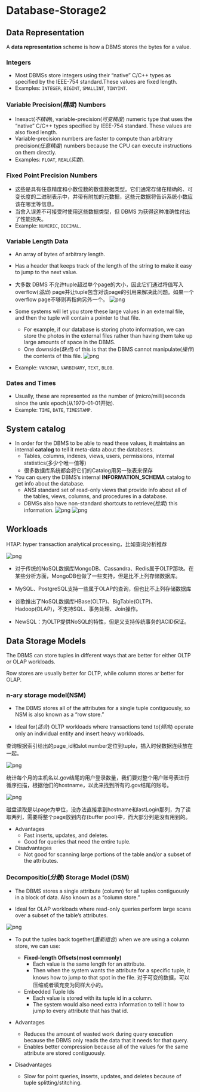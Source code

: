 # Database-Storage2

## Data Representation

A **data representation** scheme is how a DBMS stores the bytes for a value.

### Integers

- Most DBMSs store integers using their “native” C/C++ types as specified by the IEEE-754 standard.These values are fixed length.
- Examples: `INTEGER`, `BIGINT`, `SMALLINT`, `TINYINT`.

### Variable Precision(*精度*) Numbers

- Inexact(*不精确*), variable-precision(*可变精度*) numeric type that uses the “native” C/C++ types specified by IEEE-754 standard. These values are also fixed length.
- Variable-precision numbers are faster to compute than arbitrary precision(*任意精度*) numbers because the CPU can execute instructions on them directly.
- Examples: `FLOAT`, `REAL`(*实数*).

### Fixed Point Precision Numbers

- 这些是具有任意精度和小数位数的数值数据类型。它们通常存储在精确的、可变长度的二进制表示中，并带有附加的元数据，这些元数据将告诉系统小数应该在哪里等信息。
- 当舍入误差不可接受时使用这些数据类型，但 DBMS 为获得这种准确性付出了性能损失。
- Example: `NUMERIC`, `DECIMAL`.

### Variable Length Data

- An array of bytes of arbitrary length.
- Has a header that keeps track of the length of the string to make it easy to jump to the next value.
- 大多数 DBMS 不允许tuple超过单个page的大小，因此它们通过将值写入overflow(*溢出*) page并让tuple包含对该page的引用来解决此问题。如果一个overflow page不够则再指向另外一个。
  ![png](CMU445-Database-Storage2/04-storage2_21.JPG)

- Some systems will let you store these large values in an external file, and then the tuple will contain a pointer to that file.
  - For example, if our database is storing photo information, we can store the photos in the external files rather than having them take up large amounts of space in the DBMS.
  - One downside(*缺点*) of this is that the DBMS cannot manipulate(*操作*) the contents of this file.
    ![png](CMU445-Database-Storage2/04-storage2_22.JPG)
- Example: `VARCHAR`, `VARBINARY`, `TEXT`, `BLOB`.

### Dates and Times

- Usually, these are represented as the number of (micro/milli)seconds since the unix epoch(从1970-01-01开始).
- Example: `TIME`, `DATE`, `TIMESTAMP`.

## System catalog

- In order for the DBMS to be able to read these values, it maintains an internal **catalog** to tell it meta-data about the databases. 
  - Tables, columns, indexes, views, users, permissions, internal statistics(多少个唯一值等)
  - 很多数据库系统都会将它们的Catalog用另一张表来保存
- You can query the DBMS’s internal **INFORMATION_SCHEMA** catalog to get info about the database.
  - ANSI standard set of read-only views that provide info about all of the tables, views, columns, and procedures in a database.
  - DBMSs also have non-standard shortcuts to retrieve(*检索*) this information.
  ![png](CMU445-Database-Storage2/04-storage2_26.JPG)
  ![png](CMU445-Database-Storage2/04-storage2_27.JPG)

## Workloads

HTAP: hyper transaction analytical processing，比如查询分析推荐

![png](CMU445-Database-Storage2/20220525231405.png)

- 对于传统的NoSQL数据库MongoDB、Cassandra、Redis属于OLTP那块。在某些分析方面，MongoDB也做了一些支持，但是比不上列存储数据库。

- MySQL、PostgreSQL支持一些属于OLAP的查询，但也比不上列存储数据库

- 谷歌推出了NoSQL数据库HBase(OLTP)、BigTable(OLTP)、Hadoop(OLAP)，不支持SQL、事务处理、Join操作。

- NewSQL：为OLTP提供NoSQL的特性，但是又支持传统事务的ACID保证。

## Data Storage Models

The DBMS can store tuples in different ways that  are better for either OLTP or OLAP workloads.

Row stores are usually better for OLTP, while column stores ar better for OLAP.

### n-ary storage model(NSM)

- The DBMS stores all of the attributes for a single tuple contiguously, so NSM is also known as a “row store.”

- Ideal for(*适合*) OLTP workloads where transactions tend to(*倾向*) operate only an individual entity and insert heavy workloads. 

查询根据索引给出的page_id和slot number定位到tuple，插入时候数据连续放在一起。

![png](CMU445-Database-Storage2/20220525234515.png)

统计每个月的主机名以.gov结尾的用户登录数量，我们要对整个用户账号表进行循序扫描，根据他们的hostname，以此来找到所有的.gov结尾的账号。

![png](CMU445-Database-Storage2/04-storage2_43.JPG)

磁盘读取是以page为单位，没办法直接拿到hostname和lastLogin那列，为了读取两列，需要将整个page放到内存(buffer pool)中，而大部分列是没有用到的。

- Advantages
  - Fast inserts, updates, and deletes.
  - Good for queries that need the entire tuple.
- Disadvantages
  - Not good for scanning large portions of the table and/or a subset of the attributes.

### Decompositio(*分散*) Storage Model (DSM)

- The DBMS stores a single attribute (column) for all tuples contiguously in a block of data. Also known as a “column store.”

- Ideal for OLAP workloads where read-only queries perform large scans over a subset of the table’s attributes.

![png](CMU445-Database-Storage2/04-storage2_47.JPG)

- To put the tuples back together(*重新组合*) when we are using a column store, we can use:

  - **Fixed-length Offsets(most commonly)**
    - Each value is the same length for an attribute.  
    - Then when the system wants the attribute for a specific tuple, it knows how to jump to that spot in the file. 对于可变的数据，可以压缩或者填充变为同样大小的。
  - Embedded Tuple Ids
    - Each value is stored with its tuple id in a column.
    - The system would also need extra information to tell it how to jump to every attribute that has that id.

- Advantages
  - Reduces the amount of wasted work during query execution because the DBMS only reads the data that it needs for that query.
  - Enables better compression because all of the values for the same attribute are stored contiguously.
- Disadvantages
  - Slow for point queries, inserts, updates, and deletes because of tuple splitting/stitching.